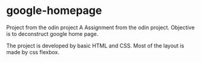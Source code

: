 # google-homepage

Project from the odin project
A Assignment from the odin project. Objective is to deconstruct google home page.

The project is developed by basic HTML and CSS. Most of the layout is made by css flexbox.
